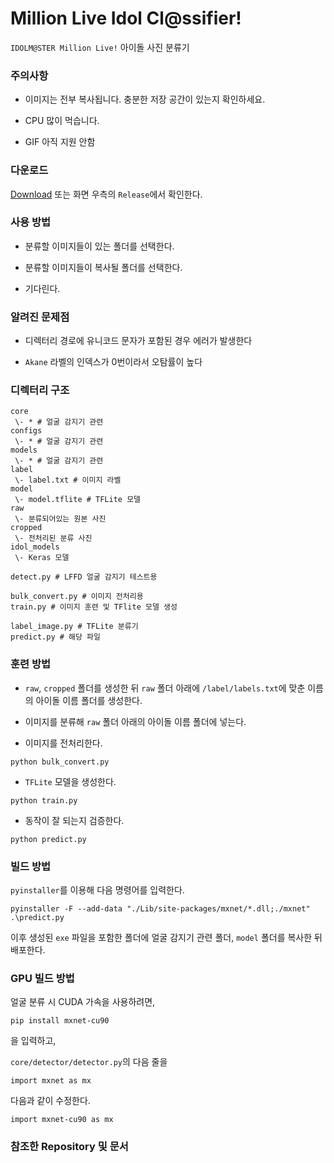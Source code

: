 # Million Live Idol Cl@ssifier!

`IDOLM@STER Million Live!` 아이돌 사진 분류기

### 주의사항

* 이미지는 전부 복사됩니다. 충분한 저장 공간이 있는지 확인하세요.

* CPU 많이 먹습니다.

* GIF 아직 지원 안함

### 다운로드

[Download](https://github.com/dehehe-mirai/idol_classifier/releases/download/1.0/dist_cpu.zip)
또는 화면 우측의 `Release`에서 확인한다.

### 사용 방법

* 분류할 이미지들이 있는 폴더를 선택한다.

* 분류할 이미지들이 복사될 폴더를 선택한다.

* 기다린다.

### 알려진 문제점

* 디렉터리 경로에 유니코드 문자가 포함된 경우 에러가 발생한다

* `Akane` 라벨의 인덱스가 0번이라서 오탐률이 높다

### 디렉터리 구조

```
core
 \- * # 얼굴 감지기 관련
configs
 \- * # 얼굴 감지기 관련
models
 \- * # 얼굴 감지기 관련
label
 \- label.txt # 이미지 라벨
model
 \- model.tflite # TFLite 모델
raw
 \- 분류되어있는 원본 사진
cropped
 \- 전처리된 분류 사진
idol_models
 \- Keras 모델

detect.py # LFFD 얼굴 감지기 테스트용

bulk_convert.py # 이미지 전처리용
train.py # 이미지 훈련 및 TFlite 모델 생성

label_image.py # TFLite 분류기
predict.py # 해당 파일
```

### 훈련 방법

* `raw`, `cropped` 폴더를 생성한 뒤 `raw` 폴더 아래에 `/label/labels.txt`에 맞춘 이름의 아이돌 이름 폴더를 생성한다.

* 이미지를 분류해 `raw` 폴더 아래의 아이돌 이름 폴더에 넣는다.

* 이미지를 전처리한다.
```
python bulk_convert.py
```
* `TFLite` 모델을 생성한다.

```
python train.py
```

* 동작이 잘 되는지 검증한다.

```
python predict.py
```

### 빌드 방법

`pyinstaller`를 이용해 다음 명령어를 입력한다.

```
pyinstaller -F --add-data "./Lib/site-packages/mxnet/*.dll;./mxnet" .\predict.py
```

이후 생성된 `exe` 파일을 포함한 폴더에 얼굴 감지기 관련 폴더, `model` 폴더를 복사한 뒤  배포한다.

### GPU 빌드 방법

얼굴 분류 시 CUDA 가속을 사용하려면, 

```
pip install mxnet-cu90
```
을 입력하고,

`core/detector/detector.py`의 다음 줄을
```
import mxnet as mx
```

다음과 같이 수정한다.

```
import mxnet-cu90 as mx
```

### 참조한 Repository 및 문서

[](https://www.tensorflow.org/tutorials/images/transfer_learning_with_hub?hl=ko)
[](https://github.com/freedomofkeima/transfer-learning-anime)
[](https://github.com/cheese-roll/light-anime-face-detector)
